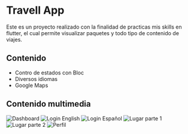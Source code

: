 # Travell App
Este es un proyecto realizado con la finalidad de practicas mis skills en flutter, el cual permite visualizar paquetes y todo tipo de contenido de viajes.
## Contenido
- Contro de estados con Bloc
- Diversos idiomas
- Google Maps
## Contenido multimedia
![Dashboard](https://github.com/JonathanMF2020/travel_app/blob/master/%20images/dashboard.jpg)
![Login English](https://github.com/JonathanMF2020/travel_app/blob/master/%20images/login-english.jpg)
![Login Español](https://github.com/JonathanMF2020/travel_app/blob/master/%20images/login-esp.jpg)
![Lugar parte 1](https://github.com/JonathanMF2020/travel_app/blob/master/%20images/place-1.jpg)
![Lugar parte 2](https://github.com/JonathanMF2020/travel_app/blob/master/%20images/place-2.jpg)
![Perfil](https://github.com/JonathanMF2020/travel_app/blob/master/%20images/profile.jpg)
